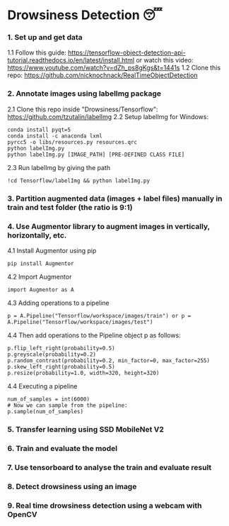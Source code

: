# Drowsiness Detection 😴

### 1. Set up and get data
1.1 Follow this guide: https://tensorflow-object-detection-api-tutorial.readthedocs.io/en/latest/install.html or watch this video: https://www.youtube.com/watch?v=dZh_ps8gKgs&t=1441s
1.2 Clone this repo: https://github.com/nicknochnack/RealTimeObjectDetection
### 2. Annotate images using labelImg package
2.1 Clone this repo inside "Drowsiness/Tensorflow": https://github.com/tzutalin/labelImg
2.2 Setup labelImg for Windows:
```
conda install pyqt=5
conda install -c anaconda lxml
pyrcc5 -o libs/resources.py resources.qrc
python labelImg.py
python labelImg.py [IMAGE_PATH] [PRE-DEFINED CLASS FILE]
```
2.3 Run labelImg by giving the path
```
!cd Tensorflow/labelImg && python labelImg.py
```
### 3. Partition augmented data (images + label files) manually in train and test folder (the ratio is 9:1) 
### 4. Use Augmentor library to augment images in vertically, horizontally, etc.
4.1 Install Augmentor using pip
```
pip install Augmentor
```
4.2 Import Augmentor
```
import Augmentor as A
```
4.3 Adding operations to a pipeline
```
p = A.Pipeline("Tensorflow/workspace/images/train") or p = A.Pipeline("Tensorflow/workspace/images/test")
```
4.4 Then add operations to the Pipeline object p as follows:
```
p.flip_left_right(probability=0.5)
p.greyscale(probability=0.2)
p.random_contrast(probability=0.2, min_factor=0, max_factor=255)
p.skew_left_right(probability=0.5)
p.resize(probability=1.0, width=320, height=320)
```
4.4 Executing a pipeline
```
num_of_samples = int(6000)
# Now we can sample from the pipeline:
p.sample(num_of_samples)
```
### 5. Transfer learning using SSD MobileNet V2 
### 6. Train and evaluate the model
### 7. Use tensorboard to analyse the train and evaluate result 
### 8. Detect drowsiness using an image 
### 9. Real time drowsiness detection using a webcam with OpenCV 
